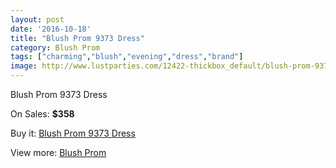 ```yaml
---
layout: post
date: '2016-10-18'
title: "Blush Prom 9373 Dress"
category: Blush Prom
tags: ["charming","blush","evening","dress","brand"]
image: http://www.lustparties.com/12422-thickbox_default/blush-prom-9373-dress.jpg
---
```

Blush Prom 9373 Dress

On Sales: **$358**
<a href="https://www.lustparties.com/en/blush-prom/4590-blush-prom-9373-dress.html"><amp-img layout="responsive" width="600" height="600" src="//www.lustparties.com/12422-thickbox_default/blush-prom-9373-dress.jpg" alt="Blush Prom 9373 Dress 0" /></a>

Buy it: [Blush Prom 9373 Dress](https://www.lustparties.com/en/blush-prom/4590-blush-prom-9373-dress.html "Blush Prom 9373 Dress")

View more: [Blush Prom](https://www.lustparties.com/en/25-blush-prom "Blush Prom")